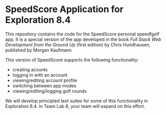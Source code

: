 # SpeedScore Application for Exploration 8.4

This repository contains the code for the SpeedScore personal speedfgolf app. It is a special version of the app developed in the book *Full Stack Web Development from the Ground Up* (first edition) by Chris Hundhausen, published by Morgan Kaufmann

This version of SpeedScore supports the following functionality:
* creating acounts
* logging in with an account
* viewing/editing account profile
* switching between app modes
* viewing/editing/logging golf rounds

We will develop principled test suites for some of this functionality in Exploration 8.4. In Team Lab 8, your team will expand on this effort. 

